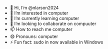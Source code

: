 - 👋 Hi, I’m @nlarson2024
- 👀 I’m interested in computer
- 🌱 I’m currently learning computer
- 💞️ I’m looking to collaborate on compuuter
- 📫 How to reach me computer
- 😄 Pronouns: computer
- ⚡ Fun fact: sudo in now available in Windows

<!---
nlarson2024/nlarson2024 is a ✨ special ✨ repository because its `README.md` (this file) appears on your GitHub profile.
You can click the Preview link to take a look at your changes.
--->

